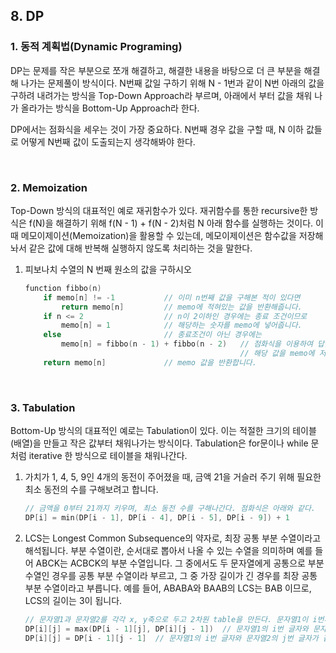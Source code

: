 ## 8. DP

### 1. 동적 계획법(Dynamic Programing)

DP는 문제를 작은 부분으로 쪼개 해결하고, 해결한 내용을 바탕으로 더 큰 부분을 해결해 나가는 문제풀이 방식이다. N번째 값일 구하기 위해 N - 1번과 같이 N번 아래의 값을 구하려 내려가는 방식을 Top-Down Approach라 부르며, 아래에서 부터 값을 채워 나가 올라가는 방식을 Bottom-Up Approach라 한다.

DP에서는 점화식을 세우는 것이 가장 중요하다. N번째 경우 값을 구할 때, N 이하 값들로 어떻게 N번째 값이 도출되는지 생각해봐야 한다.

<br>

### 2. Memoization

Top-Down 방식의 대표적인 예로 재귀함수가 있다. 재귀함수를 통한 recursive한 방식은 f(N)을 해결하기 위해 f(N - 1) + f(N - 2)처럼 N 아래 함수를 실행하는 것이다. 이 때 메모이제이션(Memoization)을 활용할 수 있는데, 메모이제이션은 함수값을 저장해놔서 같은 값에 대해 반복해 실행하지 않도록 처리하는 것을 말한다.

1. 피보나치 수열의 N 번째 원소의 값을 구하시오

   ```c++
   function fibbo(n)
       if memo[n] != -1           // 이미 n번째 값을 구해본 적이 있다면
           return memo[n]         // memo에 적혀있는 값을 반환해줍니다.
       if n <= 2                  // n이 2이하인 경우에는 종료 조건이므로 
           memo[n] = 1            // 해당하는 숫자를 memo에 넣어줍니다.
       else                       // 종료조건이 아닌 경우에는 
           memo[n] = fibbo(n - 1) + fibbo(n - 2)   // 점화식을 이용하여 답을 구한 뒤
                                                   // 해당 값을 memo에 저장해줍니다.
       return memo[n]             // memo 값을 반환합니다.
   ```

<br>

### 3. Tabulation

Bottom-Up 방식의 대표적인 예로는 Tabulation이 있다. 이는 적절한 크기의 테이블(배열)을 만들고 작은 값부터 채워나가는 방식이다. Tabulation은 for문이나 while 문처럼 iterative 한 방식으로 테이블을 채워나간다.

1. 가치가 1, 4, 5, 9인 4개의 동전이 주어졌을 때, 금액 21을 거슬러 주기 위해 필요한 최소 동전의 수를 구해보려고 합니다.

   ```c++
   // 금액을 0부터 21까지 키우며, 최소 동전 수를 구해나간다. 점화식은 아래와 같다.
   DP[i] = min(DP[i - 1], DP[i - 4], DP[i - 5], DP[i - 9]) + 1
   ```

2. LCS는 Longest Common Subsequence의 약자로, 최장 공통 부분 수열이라고 해석됩니다. 부분 수열이란, 순서대로 뽑아서 나올 수 있는 수열을 의미하며 예를 들어 ABCK는 ACBCK의 부분 수열입니다. 그 중에서도 두 문자열에게 공통으로 부분 수열인 경우를 공통 부분 수열이라 부르고, 그 중 가장 길이가 긴 경우를 최장 공통 부분 수열이라고 부릅니다. 예를 들어, ABABA와 BAAB의 LCS는 BAB 이므로, LCS의 길이는 3이 됩니다.

   ```c++
   // 문자열1과 문자열2를 각각 x, y축으로 두고 2차원 table을 만든다. 문자열1이 i번까지, 문자열2가 j번까지 진행됐을때 LCS를 계산하며 채워나가면 된다.
   DP[i][j] = max(DP[i - 1][j], DP[i][j - 1])  // 문자열1의 i번 글자와 문자열2의 j번 글자가 다를때
   DP[i][j] = DP[i - 1][j - 1]  // 문자열1의 i번 글자와 문자열2의 j번 글자가 같을때
   ```

   